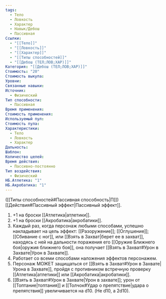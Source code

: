 ```yaml
---
tags:
  - Тело
  - Ловкость
  - Характер
  - Навык/Дебош
  - Пассивная
Ссылки:
  - "[[Тело]]"
  - "[[Ловкость]]"
  - "[[Характер]]"
  - "[[Типы способностей]]"
  - "[[Дебош (ТЕЛ;ЛОВ;ХАР)]]"
Категория: "[[Дебош (ТЕЛ;ЛОВ;ХАР)]]"
Стоимость: "20"
Стоимость выкупа:
Уровни:
Связанные навыки:
Источник:
  - Физический
Тип способности:
  - Пассивная
Время применения:
Стоимость применения:
Используемый пул:
Стоимость пула:
Характеристики:
  - Тело
  - Ловкость
  - Характер
Дальность:
Шаблон:
Количество целей:
Время действия:
  - Пассивно-постоянно
Тип воздействия:
  - Физический
НБ.Атлетика: "1"
НБ.Акробатика: "1"
---
```

([[Типы способностей#Пассивная способность|П]]) [[Действия#Пассивный эффект|Пассивный эффект]]. 

1. +1 на броски [[Атлетика|атлетики]].
2. +1 на броски [[Акробатика|акробатики]].
3. Каждый раз, когда персонаж любыми способами, успешно накладывает на цель эффект:  [[Разоружение]]; [[Оглушение]]; [[Сбивание с ног]], или [[Взять в Захват|берет ее в захват]], находясь с ней на дальности поражения его [[Оружие Ближнего боя|оружия ближнего боя]], она получает [[Взять в Захват#Урон в Захвате|Урон в Захвате]].
4. Работает со всеми способами наложения эффектов персонажем. 
5. Персонаж МОЖЕТ защищаться от [[Взять в Захват#Урон в Захвате|Урона в Захвате]], пройдя с противником встречную проверку [[Атлетика|атлетики]] или [[Акробатика|акробатики]]. 
6. [[Взять в Захват#Урон в Захвате|Урон в захвате]]; урон от [[Топтание|топтания]] и [[Толчок#Удар о препятствие|удара о препятствия]] увеличивается на d10. (Не d10, а 2d10).